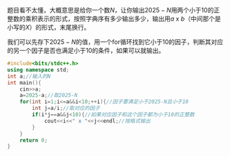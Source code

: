 题目看不太懂，大概意思是给你一个数$N$，让你输出$2025-N$用两个小于10的正整数的乘积表示的形式，按照字典序有多少输出多少，输出用$a$ x $b$（中间那个是小写的$X$）的形式，末尾换行。

我们可以先存下$2025-N$的值，用一个for循环找到它小于10的因子，判断其对应的另一个因子是否也满足小于10的条件，如果可以就输出。

```cpp
#include<bits/stdc++.h>
using namespace std;
int a;//输入的N
int main(){
    cin>>a;
    a=2025-a;//取2025-N
    for(int i=1;i<=a&&i<10;++i){//因子要满足小于2025-N且小于10
        int j=a/i;//取对应的因子
        if(i*j==a&&j<10){//如果对应因子和这个因子都为小于10的正整数
            cout<<i<<" x "<<j<<endl;//按格式输出
        }
    }
    return 0;
}
```